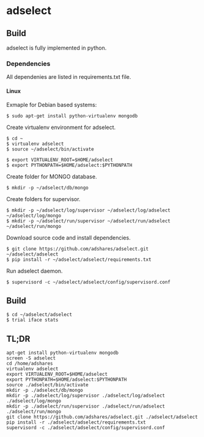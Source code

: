 # adselect

## Build
adselect is fully implemented in python.

### Dependencies

All dependenies are listed in requirements.txt file.

#### Linux

Exmaple for Debian based systems:
```
$ sudo apt-get install python-virtualenv mongodb
```

Create virtualenv environment for adselect.
```
$ cd ~
$ virtualenv adselect
$ source ~/adselect/bin/activate

$ export VIRTUALENV_ROOT=$HOME/adselect
$ export PYTHONPATH=$HOME/adselect:$PYTHONPATH
```

Create folder for MONGO database.
```
$ mkdir -p ~/adselect/db/mongo
```


Create folders for supervisor.
```
$ mkdir -p ~/adselect/log/supervisor ~/adselect/log/adselect ~/adselect/log/mongo
$ mkdir -p ~/adselect/run/supervisor ~/adselect/run/adselect ~/adselect/run/mongo
```

Download source code and install dependencies.
```
$ git clone https://github.com/adshares/adselect.git ~/adselect/adselect
$ pip install -r ~/adselect/adselect/requirements.txt
```

Run adselect daemon.
```
$ supervisord -c ~/adselect/adselect/config/supervisord.conf
```

## Build
```
$ cd ~/adselect/adselect
$ trial iface stats
```
## TL;DR
```
apt-get install python-virtualenv mongodb
screen -S adselect
cd /home/adshares
virtualenv adselect
export VIRTUALENV_ROOT=$HOME/adselect
export PYTHONPATH=$HOME/adselect:$PYTHONPATH
source ./adselect/bin/activate
mkdir -p ./adselect/db/mongo
mkdir -p ./adselect/log/supervisor ./adselect/log/adselect ./adselect/log/mongo
mkdir -p ./adselect/run/supervisor ./adselect/run/adselect ./adselect/run/mongo
git clone https://github.com/adshares/adselect.git ./adselect/adselect
pip install -r ./adselect/adselect/requirements.txt
supervisord -c ./adselect/adselect/config/supervisord.conf
```
